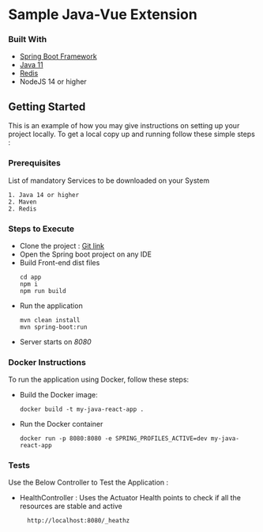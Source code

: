 # Sample Java-Vue Extension


### Built With

* [Spring Boot Framework](https://spring.io/projects/spring-boot)
* [Java 11](https://www.java.com/en/)
* [Redis](https://redis.io/)
* NodeJS 14 or higher


## Getting Started

This is an example of how you may give instructions on setting up your project locally.
To get a local copy up and running follow these simple steps :

### Prerequisites
List of mandatory Services to be downloaded on your System

    1. Java 14 or higher
    2. Maven 
    2. Redis

### Steps to Execute

* Clone the project : [Git link](https://github.com/gofynd/example-extension-java-vue)
* Open the Spring boot project on any IDE
* Build Front-end dist files
    ```
    cd app
    npm i 
    npm run build
    ```
* Run the application
  ```
  mvn clean install
  mvn spring-boot:run  
  ```
* Server starts on *8080*

### Docker Instructions

To run the application using Docker, follow these steps:
* Build the Docker image:
    ```shell
    docker build -t my-java-react-app .
    ```
* Run the Docker container
  ```
  docker run -p 8080:8080 -e SPRING_PROFILES_ACTIVE=dev my-java-react-app 
  ```

### Tests
Use the Below Controller to Test the Application :

* HealthController : Uses the Actuator Health points to check if all the resources are stable and active

        http://localhost:8080/_heathz
